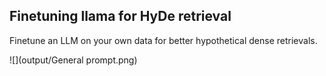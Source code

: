 ## Finetuning llama for HyDe retrieval

Finetune an LLM on your own data for better hypothetical dense retrievals.


![](output/General prompt.png)
